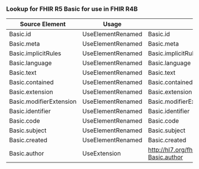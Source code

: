 ### Lookup for FHIR R5 Basic for use in FHIR R4B

| Source Element | Usage | Target |
| -------------- | ----- | ------ |
| Basic.id | UseElementRenamed | Basic.id |
| Basic.meta | UseElementRenamed | Basic.meta |
| Basic.implicitRules | UseElementRenamed | Basic.implicitRules |
| Basic.language | UseElementRenamed | Basic.language |
| Basic.text | UseElementRenamed | Basic.text |
| Basic.contained | UseElementRenamed | Basic.contained |
| Basic.extension | UseElementRenamed | Basic.extension |
| Basic.modifierExtension | UseElementRenamed | Basic.modifierExtension |
| Basic.identifier | UseElementRenamed | Basic.identifier |
| Basic.code | UseElementRenamed | Basic.code |
| Basic.subject | UseElementRenamed | Basic.subject |
| Basic.created | UseElementRenamed | Basic.created |
| Basic.author | UseExtension | http://hl7.org/fhir/5.0/StructureDefinition/extension-Basic.author |

